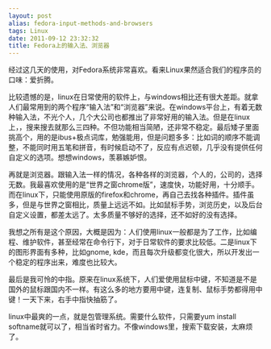 ```yaml
---
layout: post
alias: fedora-input-methods-and-browsers
tags: Linux
date: 2011-09-12 23:32:32
title: Fedora上的输入法、浏览器
---
```


经过这几天的使用，对Fedora系统非常喜欢。看来Linux果然适合我们的程序员的口味：爱折腾。
<p>比较遗憾的是，linux在日常使用的软件上，与windows相比还有很大差距。就拿人们最常用到的两个程序“输入法”和“浏览器”来说。在windows平台上，有着无数种输入法，不光个人，几个大公司也都推出了非常好用的输入法。但是在linux上，，搜来搜去就那么三四种。不但功能相当简陋，还非常不稳定。最后矮子里面挑高个，用的是ibus+极点词库，勉强能用，但是问题多多：比如词的顺序不能调整，不能同时用五笔和拼音，有时候启动不了，反应有点迟顿，几乎没有提供任何自定义的选项。想想windows，羡慕嫉妒恨。
<p>再就是浏览器。跟输入法一样的情况，各种各样的浏览器，个人的，公司的，选择无数。我最喜欢使用的是“世界之窗chrome版”，速度快，功能好用，十分顺手。而在linux下，只能使用原版的firefox和chrome，再自己去找各种插件。插件虽多，但是与世界之窗相比，质量上远远不如。比如鼠标手势，浏览历史，以及后台自定义设置，都差太远了。太多质量不够好的选择，还不如好的没有选择。
<p>我想之所有是这个原因，大概是因为：人们使用linux一般都是为了工作，比如编程、维护软件，甚至经常在命令行下，对于日常软件的要求比较低。二是linux下的图形界面有多种，比如gnome, kde，而且每次升级都变化很大，所以开发出一个稳定的程序出来，难度也比较大。
<p>最后是我可怜的中指。原来在linux系统下，人们爱使用鼠标中键，不知道是不是国外的鼠标跟国内不一样。有这么多的地方要用中键，连复制、鼠标手势都得用中键！一天下来，右手中指快抽筋了。
<p>linux中最爽的一点，就是包管理系统。需要什么软件，只需要yum install softname就可以了，相当省时省力。不像windows里，搜索下载安装，太麻烦了。
